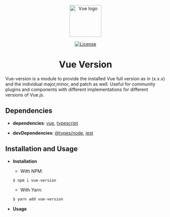 <p align="center">
  <a href="#">
    <img width="100" src="https://vuejs.org/images/logo.png" alt="Vue logo">
  </a>
</p>

<p align="center">
  <a href="https://www.npmjs.com/package/vue-version">
    <img src="https://img.shields.io/npm/l/vuepress.svg" alt="License">
  </a>
</p>

<h1 align="center">Vue Version</h1>

Vue-version is a module to provide the installed Vue full version as in (x.x.x) and the individual major,minor, and patch as well. Useful for community plugins and components with different implementations for different versions of Vue.js.

## Dependencies

- **dependencies**: [vue](#), [typescript](#)

- **devDependencies**: [@types/node](#), [jest](#)

## Installation and Usage

- **Installation**

    - With NPM:
    ```bash
    $ npm i vue-version
    ```

    - With Yarn:
    ```bash
    $ yarn add vue-version
    ```

- **Usage**

    ```ts

    ```